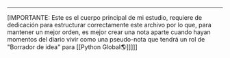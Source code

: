 







---
[IMPORTANTE: Este es el cuerpo principal de mi estudio, requiere de dedicación para estructurar correctamente este archivo por lo que, para mantener un mejor orden, es mejor crear una nota aparte cuando hayan momentos del diario vivir como una pseudo-nota que tendrá un rol de "Borrador de idea" para [[Python Global🌎]]]]]